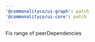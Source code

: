 ```yaml
---
'@commonalityco/ui-graph': patch
'@commonalityco/ui-core': patch
---
```


Fix range of peerDependencies
